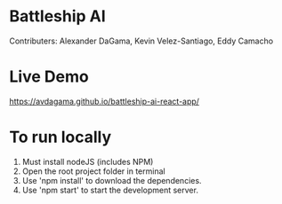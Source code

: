 # Battleship AI
Contributers: Alexander DaGama, Kevin Velez-Santiago, Eddy Camacho

# Live Demo
https://avdagama.github.io/battleship-ai-react-app/

# To run locally
1. Must install nodeJS (includes NPM)
2. Open the root project folder in terminal 
3. Use 'npm install' to download the dependencies.
4. Use 'npm start' to start the development server.
